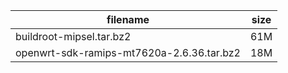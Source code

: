 filename|size
--------|----
buildroot-mipsel.tar.bz2|61M
openwrt-sdk-ramips-mt7620a-2.6.36.tar.bz2|18M
